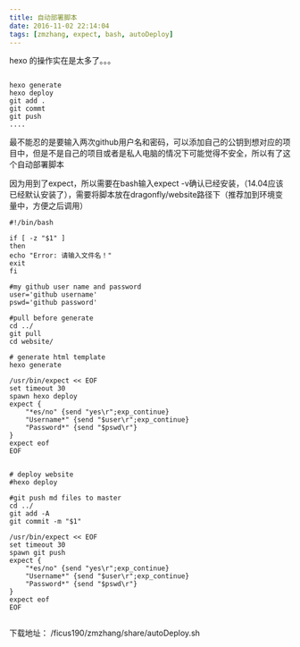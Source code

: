 ```yaml
---
title: 自动部署脚本
date: 2016-11-02 22:14:04
tags: [zmzhang, expect, bash, autoDeploy]
---
```

hexo 的操作实在是太多了。。。


```

hexo generate
hexo deploy
git add .
git commt 
git push
....

```


最不能忍的是要输入两次github用户名和密码，可以添加自己的公钥到想对应的项目中，但是不是自己的项目或者是私人电脑的情况下可能觉得不安全，所以有了这个自动部署脚本

<!-- more -->

因为用到了expect，所以需要在bash输入expect -v确认已经安装，（14.04应该已经默认安装了），需要将脚本放在dragonfly/website路径下（推荐加到环境变量中，方便之后调用）


```
#!/bin/bash

if [ -z "$1" ]
then
echo "Error: 请输入文件名！"
exit
fi

#my github user name and password
user='github username'
pswd='github password'

#pull before generate
cd ../
git pull
cd website/

# generate html template
hexo generate

/usr/bin/expect << EOF
set timeout 30
spawn hexo deploy
expect {
	"*es/no" {send "yes\r";exp_continue}
	"Username*" {send "$user\r";exp_continue}
	"Password*" {send "$pswd\r"}	
}
expect eof
EOF


# deploy website
#hexo deploy

#git push md files to master
cd ../
git add -A
git commit -m "$1"

/usr/bin/expect << EOF
set timeout 30
spawn git push
expect {
	"*es/no" {send "yes\r";exp_continue}
	"Username*" {send "$user\r";exp_continue}
	"Password*" {send "$pswd\r"}	
}
expect eof
EOF


```

下载地址： /ficus190/zmzhang/share/autoDeploy.sh